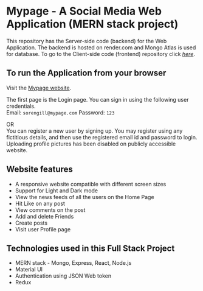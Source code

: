 # Mypage - A Social Media Web Application (MERN stack project)

This repository has the Server-side code (backend) for the Web Application. The backend is hosted on render.com and Mongo Atlas is used for database. To go to the Client-side code (frontend) repository click _[here](https://github.com/smagarwal/social_media_mern_frontend)_.

## To run the Application from your browser

Visit the [Mypage website](https://mern-frontend.pages.dev/).

The first page is the Login page. You can sign in using the following user credentials.\
Email: `sorengill@mypage.com`
Password: `123`

OR\
You can register a new user by signing up. You may register using any fictitious details, and then use the registered email id and password to login.\
Uploading profile pictures has been disabled on publicly accessible website.

## Website features

* A responsive website compatible with different screen sizes
* Support for Light and Dark mode
* View the news feeds of all the users on the Home Page
* Hit Like on any post
* View comments on the post
* Add and delete Friends
* Create posts
* Visit user Profile page

## Technologies used in this Full Stack Project

* MERN stack - Mongo, Express, React, Node.js
* Material UI
* Authentication using JSON Web token
* Redux

